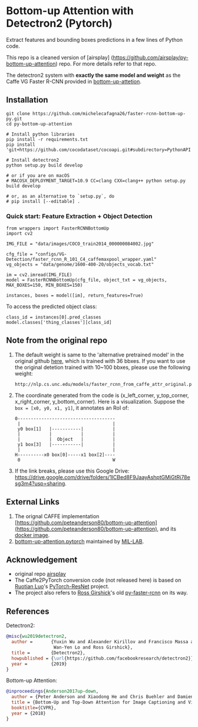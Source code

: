 # Bottom-up Attention with Detectron2 (Pytorch)

Extract features and bounding boxes predictions in a few lines of Python code.

This repo is a cleaned version of [airsplay] (https://github.com/airsplay/py-bottom-up-attention) repo. For more details refer to that repo.

The detectron2 system with **exactly the same model and weight** as the Caffe VG Faster R-CNN provided in [bottom-up-attetion](https://github.com/peteanderson80/bottom-up-attention).

## Installation
```
git clone https://github.com/michelecafagna26/faster-rcnn-bottom-up-py.git
cd py-bottom-up-attention

# Install python libraries
pip install -r requirements.txt
pip install 'git+https://github.com/cocodataset/cocoapi.git#subdirectory=PythonAPI'

# Install detectron2
python setup.py build develop

# or if you are on macOS
# MACOSX_DEPLOYMENT_TARGET=10.9 CC=clang CXX=clang++ python setup.py build develop

# or, as an alternative to `setup.py`, do
# pip install [--editable] .
```

### Quick start: Feature Extraction + Object Detection 


```
from wrappers import FasterRCNNBottomUp
import cv2

IMG_FILE = "data/images/COCO_train2014_000000084002.jpg"

cfg_file = "configs/VG-Detection/faster_rcnn_R_101_C4_caffemaxpool_wrapper.yaml"
vg_objects = "data/genome/1600-400-20/objects_vocab.txt"

im = cv2.imread(IMG_FILE)
model = FasterRCNNBottomUp(cfg_file, object_txt = vg_objects, MAX_BOXES=150, MIN_BOXES=150)

instances, boxes = model([im], return_features=True)

```
To access the predicted object class:

```
class_id = instances[0].pred_classes
model.classes['thing_classes'][class_id]

```



## Note from the original repo
1. The default weight is same to the 'alternative pretrained model' in the original github [here](https://github.com/peteanderson80/bottom-up-attention#demo), which is trained with 36 bbxes. If you want to use the original detetion trained with 10~100 bbxes, please use the following weight:
   ```
   http://nlp.cs.unc.edu/models/faster_rcnn_from_caffe_attr_original.pkl
   ```
2. The coordinate generated from the code is (x_left_corner, y_top_corner, x_right_corner, y_bottom_corner). Here is a visualization. Suppose the `box = [x0, y0, x1, y1]`, it annotates an RoI of:
   ```
   0-------------------------------------
    |                                   |
    y0 box[1]   |-----------|           |
    |           |           |           |
    |           |  Object   |           |
    y1 box[3]   |-----------|           |
    |                                   |
   H----------x0 box[0]-----x1 box[2]----
    0                                   W
   ```
3. If the link breaks, please use this Google Drive: https://drive.google.com/drive/folders/1ICBed8F9JaayAshptGMiGtRj78esg3m4?usp=sharing.

## External Links
1. The orignal CAFFE implementation [https://github.com/peteanderson80/bottom-up-attention](https://github.com/peteanderson80/bottom-up-attention), and its [docker image](https://hub.docker.com/r/airsplay/bottom-up-attention).
2. [bottom-up-attention.pytorch](https://github.com/MILVLG/bottom-up-attention.pytorch) maintained by [MIL-LAB](http://mil.hdu.edu.cn/). 



## Acknowledgement
- original repo [airsplay]()
- The Caffe2PyTorch conversion code (not released here) is based on [Ruotian Luo](https://ttic.uchicago.edu/~rluo/)'s [PyTorch-ResNet](https://github.com/ruotianluo/pytorch-resnet) project. 
- The project also refers to [Ross Girshick](https://www.rossgirshick.info/)'s old [py-faster-rcnn](https://github.com/rbgirshick/py-faster-rcnn) on its way.


## References

Detectron2:
```BibTeX
@misc{wu2019detectron2,
  author =       {Yuxin Wu and Alexander Kirillov and Francisco Massa and
                  Wan-Yen Lo and Ross Girshick},
  title =        {Detectron2},
  howpublished = {\url{https://github.com/facebookresearch/detectron2}},
  year =         {2019}
}
```

Bottom-up Attention:
```BibTeX
@inproceedings{Anderson2017up-down,
  author = {Peter Anderson and Xiaodong He and Chris Buehler and Damien Teney and Mark Johnson and Stephen Gould and Lei Zhang},
  title = {Bottom-Up and Top-Down Attention for Image Captioning and Visual Question Answering},
  booktitle={CVPR},
  year = {2018}
}
```

